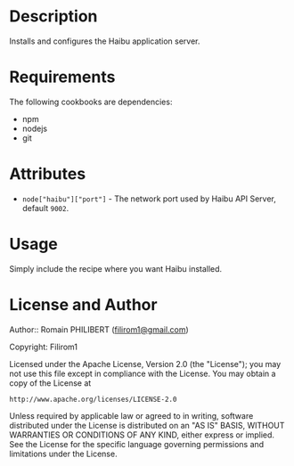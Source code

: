 Description
===========

Installs and configures the Haibu application server.

Requirements
============

The following cookbooks are dependencies:

* npm
* nodejs
* git

Attributes
==========

* `node["haibu"]["port"]` - The network port used by Haibu API Server, default `9002`.

Usage
=====

Simply include the recipe where you want Haibu installed.

License and Author
==================

Author:: Romain PHILIBERT (<filirom1@gmail.com>)

Copyright: Filirom1

Licensed under the Apache License, Version 2.0 (the "License");
you may not use this file except in compliance with the License.
You may obtain a copy of the License at

    http://www.apache.org/licenses/LICENSE-2.0

Unless required by applicable law or agreed to in writing, software
distributed under the License is distributed on an "AS IS" BASIS,
WITHOUT WARRANTIES OR CONDITIONS OF ANY KIND, either express or implied.
See the License for the specific language governing permissions and
limitations under the License.
